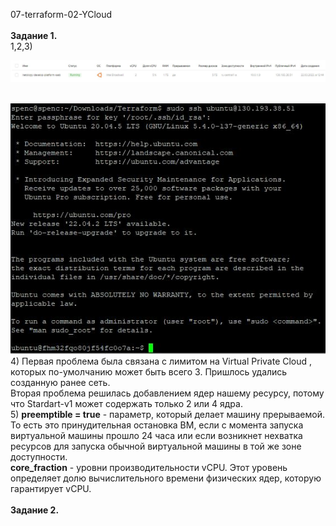 <a name="virt02"></a> 07-terraform-02-YCloud <br><br>
<b>Задание 1. </b><br>
1,2,3) <div> <img src="https://github.com/RoadMania/netology_git/blob/main/screens/terraformVM.JPG"> </div> <br>
<div> <img src="https://github.com/RoadMania/netology_git/blob/main/screens/TerraformSSH.JPG"> </div>
4) Первая проблема была связана с лимитом на Virtual Private Cloud , которых по-умолчанию может быть всего 3. Пришлось удались созданную ранее сеть. <br>
Вторая проблема решилась добавлением ядер нашему ресурсу, потому что Stardart-v1 может содержать только 2 или 4 ядра. <br>
5) <b>preemptible = true</b> - параметр, который делает машину прерываемой. То есть это принудительная остановка ВМ, если с момента запуска виртуальной машины прошло 24 часа или если возникнет нехватка ресурсов для запуска обычной виртуальной машины в той же зоне доступности. <br>
<b>core_fraction</b> - уровни производительности vCPU. Этот уровень определяет долю вычислительного времени физических ядер, которую гарантирует vCPU.<br><br>
<b>Задание 2. </b><br>
